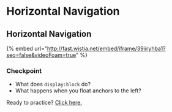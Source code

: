 # Horizontal Navigation

## Horizontal Navigation

{% embed url="http://fast.wistia.net/embed/iframe/39iiryhba1?seo=false&videoFoam=true" %}



### Checkpoint

* What does `display:block` do?
* What happens when you float anchors to the left?

Ready to practice? [Click here.](horizontal-navigation-exercise.md)

